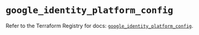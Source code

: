 # `google_identity_platform_config`

Refer to the Terraform Registry for docs: [`google_identity_platform_config`](https://registry.terraform.io/providers/hashicorp/google/6.45.0/docs/resources/identity_platform_config).
